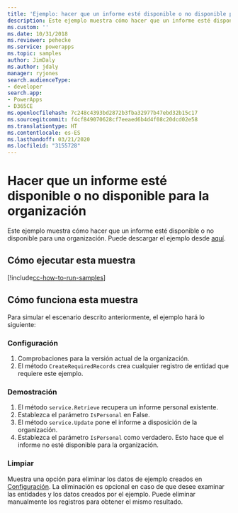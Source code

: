 ```yaml
---
title: 'Ejemplo: hacer que un informe esté disponible o no disponible para la organización (Common Data Service) | Microsoft Docs'
description: Este ejemplo muestra cómo hacer que un informe esté disponible o no disponible para una organización.
ms.custom: ''
ms.date: 10/31/2018
ms.reviewer: pehecke
ms.service: powerapps
ms.topic: samples
author: JimDaly
ms.author: jdaly
manager: ryjones
search.audienceType:
- developer
search.app:
- PowerApps
- D365CE
ms.openlocfilehash: 7c248c4393bd2872b3fba32977b47ebd32b15c17
ms.sourcegitcommit: f4cf849070628cf7eeaed6b4d4f08c20dcd02e58
ms.translationtype: HT
ms.contentlocale: es-ES
ms.lasthandoff: 03/21/2020
ms.locfileid: "3155728"
---
```

# <a name="make-a-report-available-or-unavailable-to-organization"></a>Hacer que un informe esté disponible o no disponible para la organización

Este ejemplo muestra cómo hacer que un informe esté disponible o no disponible para una organización. Puede descargar el ejemplo desde [aquí](https://github.com/microsoft/PowerApps-Samples/tree/master/cds/orgsvc/C%23/MakeReportAvailableToOrganization).

## <a name="how-to-run-this-sample"></a>Cómo ejecutar esta muestra

[!include[cc-how-to-run-samples](../../includes/cc-how-to-run-samples.md)]

## <a name="how-this-sample-works"></a>Cómo funciona esta muestra

Para simular el escenario descrito anteriormente, el ejemplo hará lo siguiente:

### <a name="setup"></a>Configuración

1. Comprobaciones para la versión actual de la organización.
2. El método `CreateRequiredRecords` crea cualquier registro de entidad que requiere este ejemplo.

### <a name="demonstrate"></a>Demostración

1. El método `service.Retrieve` recupera un informe personal existente.
2. Establezca el parámetro `IsPersonal` en False.
3. El método `service.Update` pone el informe a disposición de la organización.
4. Establezca el parámetro `IsPersonal` como verdadero. Esto hace que el informe no esté disponible para la organización.

### <a name="clean-up"></a>Limpiar

Muestra una opción para eliminar los datos de ejemplo creados en [Configuración](#setup). La eliminación es opcional en caso de que desee examinar las entidades y los datos creados por el ejemplo. Puede eliminar manualmente los registros para obtener el mismo resultado.
